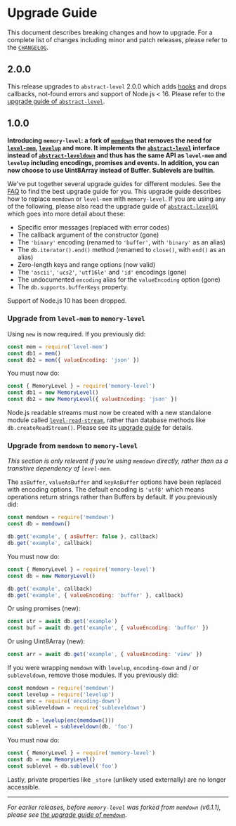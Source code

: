 # Upgrade Guide

This document describes breaking changes and how to upgrade. For a complete list of changes including minor and patch releases, please refer to the [`CHANGELOG`](CHANGELOG.md).

## 2.0.0

This release upgrades to `abstract-level` 2.0.0 which adds [hooks](https://github.com/Level/abstract-level#hooks) and drops callbacks, not-found errors and support of Node.js < 16. Please refer to the [upgrade guide of `abstract-level`](https://github.com/Level/abstract-level/blob/v2.0.0/UPGRADING.md).

## 1.0.0

**Introducing `memory-level`: a fork of [`memdown`](https://github.com/Level/memdown) that removes the need for [`level-mem`](https://github.com/Level/mem), [`levelup`](https://github.com/Level/levelup) and more. It implements the [`abstract-level`](https://github.com/Level/abstract-level) interface instead of [`abstract-leveldown`](https://github.com/Level/abstract-leveldown) and thus has the same API as `level-mem` and `levelup` including encodings, promises and events. In addition, you can now choose to use Uint8Array instead of Buffer. Sublevels are builtin.**

We've put together several upgrade guides for different modules. See the [FAQ](https://github.com/Level/community#faq) to find the best upgrade guide for you. This upgrade guide describes how to replace `memdown` or `level-mem` with `memory-level`. If you are using any of the following, please also read the upgrade guide of [`abstract-level@1`](https://github.com/Level/abstract-level/blob/main/UPGRADING.md#100) which goes into more detail about these:

- Specific error messages (replaced with error codes)
- The callback argument of the constructor (gone)
- The `'binary'` encoding (renamed to `'buffer'`, with `'binary'` as an alias)
- The `db.iterator().end()` method (renamed to `close()`, with `end()` as an alias)
- Zero-length keys and range options (now valid)
- The `'ascii'`, `'ucs2'`, `'utf16le'` and `'id'` encodings (gone)
- The undocumented `encoding` alias for the `valueEncoding` option (gone)
- The `db.supports.bufferKeys` property.

Support of Node.js 10 has been dropped.

### Upgrade from `level-mem` to `memory-level`

Using `new` is now required. If you previously did:

```js
const mem = require('level-mem')
const db1 = mem()
const db2 = mem({ valueEncoding: 'json' })
```

You must now do:

```js
const { MemoryLevel } = require('memory-level')
const db1 = new MemoryLevel()
const db2 = new MemoryLevel({ valueEncoding: 'json' })
```

Node.js readable streams must now be created with a new standalone module called [`level-read-stream`](https://github.com/Level/read-stream), rather than database methods like `db.createReadStream()`. Please see its [upgrade guide](https://github.com/Level/read-stream/blob/main/UPGRADING.md#100) for details.

### Upgrade from `memdown` to `memory-level`

_This section is only relevant if you're using `memdown` directly, rather than as a transitive dependency of `level-mem`._

The `asBuffer`, `valueAsBuffer` and `keyAsBuffer` options have been replaced with encoding options. The default encoding is `'utf8'` which means operations return strings rather than Buffers by default. If you previously did:

```js
const memdown = require('memdown')
const db = memdown()

db.get('example', { asBuffer: false }, callback)
db.get('example', callback)
```

You must now do:

```js
const { MemoryLevel } = require('memory-level')
const db = new MemoryLevel()

db.get('example', callback)
db.get('example', { valueEncoding: 'buffer' }, callback)
```

Or using promises (new):

```js
const str = await db.get('example')
const buf = await db.get('example', { valueEncoding: 'buffer' })
```

Or using Uint8Array (new):

```js
const arr = await db.get('example', { valueEncoding: 'view' })
```

If you were wrapping `memdown` with `levelup`, `encoding-down` and / or `subleveldown`, remove those modules. If you previously did:

```js
const memdown = require('memdown')
const levelup = require('levelup')
const enc = require('encoding-down')
const subleveldown = require('subleveldown')

const db = levelup(enc(memdown()))
const sublevel = subleveldown(db, 'foo')
```

You must now do:

```js
const { MemoryLevel } = require('memory-level')
const db = new MemoryLevel()
const sublevel = db.sublevel('foo')
```

Lastly, private properties like `_store` (unlikely used externally) are no longer accessible.

---

_For earlier releases, before `memory-level` was forked from `memdown` (v6.1.1), please see [the upgrade guide of `memdown`](https://github.com/Level/memdown/blob/HEAD/UPGRADING.md)._

